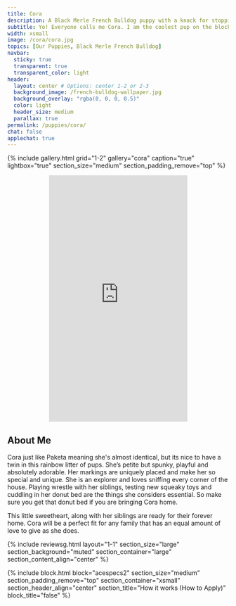 ```yaml
---
title: Cora
description: A Black Merle French Bulldog puppy with a knack for stopping traffic. Me and my siblings live in a place called Williamsburg, Brooklyn. That is in New York City
subtitle: Yo! Everyone calls me Cora. I am the coolest pup on the block. Trust me; I ought to know, I run this block.
width: xsmall
image: /cora/cora.jpg
topics: [Our Puppies, Black Merle French Bulldog]
navbar:
  sticky: true
  transparent: true
  transparent_color: light
header:
  layout: center # Options: center 1-2 or 2-3
  background_image: /french-bulldog-wallpaper.jpg
  background_overlay: "rgba(0, 0, 0, 0.5)"
  color: light
  header_size: medium
  parallax: true
permalink: /puppies/cora/
chat: false
applechat: true
---
```


{% include gallery.html 
	grid="1-2"
	gallery="cora"
	caption="true"
	lightbox="true"
  section_size="medium"
  section_padding_remove="top"
%}

<center><iframe width="315" height="560" src="https://www.youtube.com/embed/aX68iXqUy7s" frameborder="0" allow="accelerometer; autoplay; clipboard-write; encrypted-media; gyroscope; picture-in-picture" allowfullscreen></iframe></center>

## About Me

Cora just like Paketa meaning she's almost identical, but its nice to have a twin in this rainbow litter of pups. She’s petite but spunky, playful and absolutely adorable. Her markings are uniquely placed and make her so special and unique. 
She is an explorer and loves sniffing every corner of the house. Playing wrestle with her siblings, testing new squeaky toys and cuddling in her donut bed are the things she considers essential. So make sure you get that donut bed if you are bringing Cora home. 

This little sweetheart, along with her siblings are ready for their forever home. Cora will be a perfect fit for any family that has an equal amount of love to give as she does.


{% include reviewsg.html 
   layout="1-1"
  section_size="large"
  section_background="muted"
  section_container="large"
  section_content_align="center"
%}

{% include block.html 
  block="acespecs2"
  section_size="medium"
  section_padding_remove="top"
  section_container="xsmall"
  section_header_align="center"
  section_title="How it works (How to Apply)"
  block_title="false"
%}
